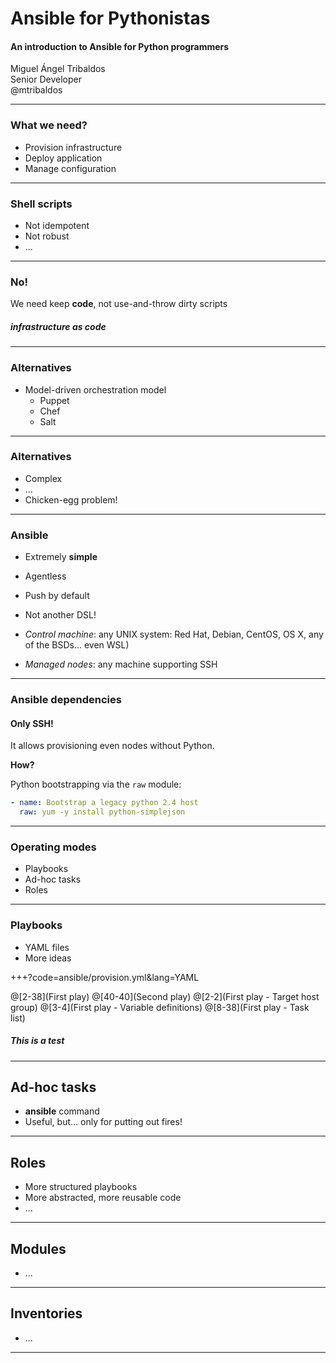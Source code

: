 # Ansible for Pythonistas

#### An introduction to Ansible for Python programmers

Miguel Ángel Tribaldos  
Senior Developer  
@mtribaldos

---

### What we need?

- Provision infrastructure
- Deploy application
- Manage configuration

---

### Shell scripts

- Not idempotent
- Not robust
- ...

---

### No!

We need keep **code**, not use-and-throw dirty scripts

##### infrastructure as code

---

### Alternatives

- Model-driven orchestration model
  - Puppet
  - Chef
  - Salt

--- 

### Alternatives

 - Complex
 - ...
 - Chicken-egg problem!

---

### Ansible

- Extremely **simple**
- Agentless
- Push by default
- Not another DSL!

- *Control machine*: any UNIX system: Red Hat, Debian, CentOS, OS X, any of the BSDs... even WSL)
- *Managed nodes*: any machine supporting SSH

---

### Ansible dependencies

#### Only SSH!

It allows provisioning even nodes without Python. 

**How?** 

Python bootstrapping via the `raw` module:

```yaml
- name: Bootstrap a legacy python 2.4 host
  raw: yum -y install python-simplejson
```

---

### Operating modes

- Playbooks
- Ad-hoc tasks
- Roles

---

### Playbooks 

- YAML files
- More ideas

+++?code=ansible/provision.yml&lang=YAML

@[2-38](First play)
@[40-40](Second play)
@[2-2](First play - Target host group)
@[3-4](First play - Variable definitions)
@[8-38](First play - Task list)

##### This is a test

---

## Ad-hoc tasks

- **ansible** command
- Useful, but... only for putting out fires!

---

## Roles 

- More structured playbooks
- More abstracted, more reusable code
- ...

---

## Modules

- ... 

---

## Inventories

- ...

---

